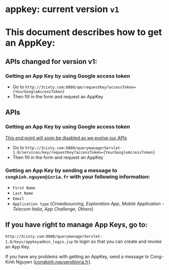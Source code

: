appkey: current version `v1`
======

# This document describes how to get an AppKey:

## APIs changed for version v1:

### Getting an App Key by using Google access token

- Go to `http://3cixty.com:8080/qm/requestKey?accessToken={YourGoogleAccessToken}` 
- Then fill in the form and request an AppKey

## APIs

### Getting an App Key by using Google access token 
 [This end point will soon be disabled as we evolve our APIs](https://github.com/3cixty/appkey)
- Go to `http://3cixty.com:8080/querymanagerServlet-1.0/services/key/requestKey?accessToken={YourGoogleAccessToken}` 
- Then fill in the form and request an AppKey

### Getting an App Key by sending a message to `congkinh.nguyen@inria.fr` with your following information:
- `First Name`
- `Last Name`
- `Email`
- `Application type` (*Crowdsourcing*, *Exploration App*, *Mobile Application - Telecom Italia*, *App Challenge*, *Others*)

## If you have right to manage App Keys, go to:
`http://3cixty.com:8080/querymanagerServlet-1.0/keys/appkeyadmin_login.jsp` to login so that you can create and revoke an App Key.

If you have any problems with getting an AppKey, send a message to Cong-Kinh Nguyen (congkinh.nguyen@inria.fr).


